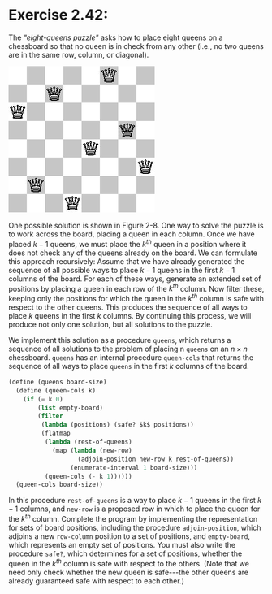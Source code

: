 # Exercise 2.42:

The _"eight-queens puzzle"_ asks how to place eight queens on a chessboard so that no queen is in check from any other (i.e., no two queens are in the same row, column, or diagonal).

![Figure 2.8](../../utils/ex42.png)

One possible solution is shown in Figure 2-8. One way to solve the puzzle is to work across the board, placing a queen in each column. Once we have placed $k−1$ queens, we must place the $k^{th}$ queen in a position where it does not check any of the queens already on the board. We can formulate this approach recursively: Assume that we have already generated the sequence of all possible ways to place $k-1$ queens in the first $k-1$ columns of the board. For each of these ways, generate an extended set of positions by placing a queen in each row of the $k^{th}$ column. Now filter these, keeping only the positions for which the queen in the $k^{th}$ column is safe with respect to the other queens. This produces the sequence of all ways to place $k$ queens in the first $k$ columns. By continuing this process, we will produce not only one solution, but all solutions to the puzzle.

We implement this solution as a procedure `queens`, which returns a sequence of all solutions to the problem of placing n `queens` on an $n×n$ chessboard. `queens` has an internal procedure `queen-cols` that returns the sequence of all ways to place `queens` in the first $k$ columns of the board.

```scheme
(define (queens board-size)
  (define (queen-cols k)
    (if (= k 0)
        (list empty-board)
        (filter
         (lambda (positions) (safe? $k$ positions))
         (flatmap
          (lambda (rest-of-queens)
            (map (lambda (new-row)
                   (adjoin-position new-row k rest-of-queens))
                 (enumerate-interval 1 board-size)))
          (queen-cols (- k 1))))))
  (queen-cols board-size))
```

In this procedure `rest-of-queens` is a way to place $k−1$ queens in the first $k−1$ columns, and `new-row` is a proposed row in which to place the queen for the $k^{th}$
column. Complete the program by implementing the representation for sets of board positions, including the procedure `adjoin-position`, which adjoins a new `row-column` position to a set of positions, and `empty-board`, which represents an empty set of positions. You must also write the procedure `safe?`, which determines for a set of positions, whether the queen in the $k^{th}$ column is safe with respect to the others. (Note that we need only check whether the new queen is safe---the other queens are already guaranteed safe with respect to each other.)
